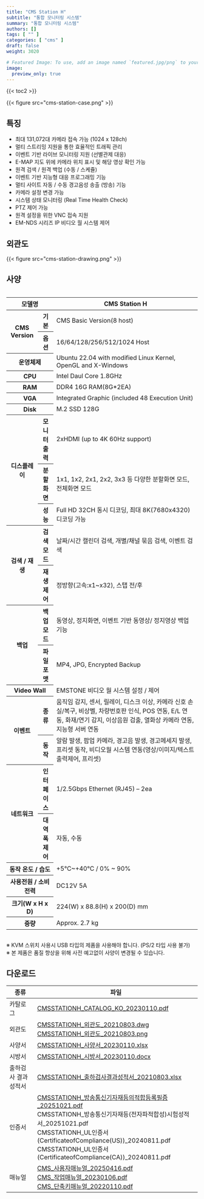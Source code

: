 ```yaml
---
title: "CMS Station H"
subtitle: "통합 모니터링 시스템"
summary: "통합 모니터링 시스템"
authors: []
tags: [ "" ]
categories: [ "cms" ]
draft: false
weight: 3020

# Featured Image: To use, add an image named `featured.jpg/png` to your page's folder.
image:
  preview_only: true
---
```


{{< toc2 >}}

<div class="container">
<div class="row justify-content-center">
<div class="col-sm-6">

{{< figure src="cms-station-case.png" >}}

</div>
</div>
</div>

<div class="container">
<div class="row justify-content-center">
<div class="col-sm-6 pl-0">

## 특징

- 최대 131,072대 카메라 접속 가능 (1024 x 128ch)
- 멀티 스트리밍 지원을 통한 효율적인 트래픽 관리
- 이벤트 기반 라이브 모니터링 지원 (선별관제 대응)
- E-MAP 지도 위에 카메라 위치 표시 및 해당 영상 확인 가능
- 원격 검색 / 원격 백업 (수동 / 스케쥴)
- 이벤트 기반 지능형 대응 프로그래밍 기능
- 멀티 사이트 자동 / 수동 경고음성 송출 (방송) 기능
- 카메라 설정 변경 가능
- 시스템 상태 모니터링 (Real Time Health Check)
- PTZ 제어 가능
- 원격 설정을 위한 VNC 접속 지원
- EM-NDS 시리즈 IP 비디오 월 시스템 제어

</div>
<div class="col-sm-6 pl-0">

## 외관도

{{< figure src="cms-station-drawing.png" >}}

</div>
</div>
</div>

## 사양

<div style="overflow-x: auto">
<table class="spec">
<thead>
<tr>
<th colspan="2">모델명</th>
<th>CMS Station H</th>
</tr>
</thead>
<tbody>

<tr>
<th rowspan="2">CMS Version</th>
<th>기본</th>
<td>CMS Basic Version(8 host)</td>
</tr>
<tr>
<th>옵션</th>
<td>16/64/128/256/512/1024 Host</td>
</tr>
<tr>
<th colspan="2">운영체제</th>
<td>Ubuntu 22.04 with modified Linux Kernel, OpenGL and X-Windows</td>
</tr>
<tr>
<th colspan="2">CPU</th>
<td>Intel Daul Core 1.8GHz</td>
</tr>
<tr>
<th colspan="2">RAM</th>
<td>DDR4 16G RAM(8G*2EA)</td>
</tr>
<tr>
<th colspan="2">VGA</th>
<td>Integrated Graphic (included 48 Execution Unit)</td>
</tr>
<tr>
<th colspan="2">Disk</th>
<td>M.2 SSD 128G</td>
</tr>
<tr>
<th rowspan="3">디스플레이</th>
<th>모니터 출력</th>
<td>2xHDMI (up to 4K 60Hz support)</td>
</tr>
<tr>
<th>분할화면</th>
<td>1x1, 1x2, 2x1, 2x2, 3x3 등 다양한 분할화면 모드, 전체화면 모드</td>
</tr>
<tr>
<th>성능</th>
<td>Full HD 32CH 동시 디코딩, 최대 8K(7680x4320) 디코딩 가능</td>
</tr>
<tr>
<th rowspan="2">검색 / 재생</th>
<th>검색 모드</th>
<td>날짜/시간 캘린더 검색, 개별/채널 묶음 검색, 이벤트 검색</td>
</tr>
<tr>
<th>재생 제어</th>
<td>정방향(고속:x1~x32), 스탭 전/후</td>
</tr>
<tr>
<th rowspan="2">백업</th>
<th>백업 모드</th>
<td>동영상, 정지화면, 이벤트 기반 동영상/ 정지영상 백업 기능</td>
</tr>
<tr>
<th>파일 포맷</th>
<td>MP4, JPG, Encrypted Backup</td>
</tr>
<tr>
<th colspan="2">Video Wall</th>
<td>EMSTONE 비디오 월 시스템 설정 / 제어</td>
</tr>
<tr>
<th rowspan="2">이벤트</th>
<th>종류</th>
<td>움직임 감지, 센서, 릴레이, 디스크 이상, 카메라 신호 손실/복구, 비상벨, 차량번호판 인식, POS 연동, E/L 연동, 화재/연기 감지, 이상음원 검출, 열화상 카메라 연동, 지능형 서버 연동</td>
</tr>
<tr>
<th>동작</th>
<td>알람 발생, 팝업 카메라, 경고음 발생, 경고메세지 발생, 프리셋 동작, 비디오월 시스템 연동(영상/이미지/텍스트 출력제어, 프리셋)</td>
</tr>
<tr>
<th rowspan="2">네트워크</th>
<th>인터페이스</th>
<td>1/2.5Gbps Ethernet (RJ45) – 2ea</td>
</tr>
<tr>
<th>대역폭 제어</th>
<td>자동, 수동</td>
</tr>
<tr>
<th colspan="2">동작 온도 / 습도</th>
<td>+5℃~+40℃ / 0% ~ 90%</td>
</tr>
<tr>
<th colspan="2">사용전원 / 소비전력</th>
<td>DC12V 5A</td>
</tr>
<tr>
<th colspan="2">크기(W x H x D)</th>
<td>224(W) x 88.8(H) x 200(D) mm</td>
</tr>
<tr>
<th colspan="2">중량</th>
<td>Approx. 2.7 kg</td>
</tr>
</tbody>
</table>
</div>

※ KVM 스위치 사용시 USB 타입의 제품을 사용해야 합니다. (PS/2 타입 사용 불가)  
※ 본 제품은 품질 향상을 위해 사전 예고없이 사양이 변경될 수 있습니다.

## 다운로드

종류 | 파일
---- | ----
카탈로그 | [CMSSTATIONH_CATALOG_KO_20230110.pdf](https://www.emstone.com/data/sales/ko/CMSSTATIONH_CATALOG_KO_20230110.pdf)
외관도 | [CMSSTATIONH_외관도_20210803.dwg](https://www.emstone.com/data/sales/ko/CMSSTATIONH_외관도_20210803.dwg)<br>[CMSSTATIONH_외관도_20210803.png](https://www.emstone.com/data/sales/ko/CMSSTATIONH_외관도_20210803.png)
사양서 | [CMSSTATIONH_사양서_20230110.xlsx](https://www.emstone.com/data/sales/ko/CMSSTATIONH_사양서_20230110.xlsx)
시방서 | [CMSSTATIONH_시방서_20230110.docx](https://www.emstone.com/data/sales/ko/CMSSTATIONH_시방서_20230110.docx)
출하검사 결과 성적서 | [CMSSTATIONH_출하검사결과성적서_20210803.xlsx](https://www.emstone.com/data/sales/ko/CMSSTATIONH_출하검사결과성적서_20210803.xlsx)
인증서 | [CMSSTATIONH_방송통신기자재등의적합등록필증_20251021.pdf](https://www.emstone.com/data/sales/ko/CMSSTATIONH_방송통신기자재등의적합등록필증_20251021.pdf)<br>CMSSTATIONH_방송통신기자재등(전자파적합성)시험성적서_20251021.pdf<br>CMSSTATIONH_UL인증서(CertificateofCompliance(US))_20240811.pdf<br>CMSSTATIONH_UL인증서(CertificateofCompliance(CA))_20240811.pdf
매뉴얼 | [CMS_사용자매뉴얼_20250416.pdf](https://www.emstone.com/data/sales/ko/CMS_사용자매뉴얼_20250416.pdf)<br>[CMS_작업매뉴얼_20230106.pdf](https://www.emstone.com/data/sales/ko/CMS_작업매뉴얼_20230106.pdf)<br>[CMS_단축키매뉴얼_20220110.pdf](https://www.emstone.com/data/sales/ko/CMS_단축키매뉴얼_20220110.pdf)
